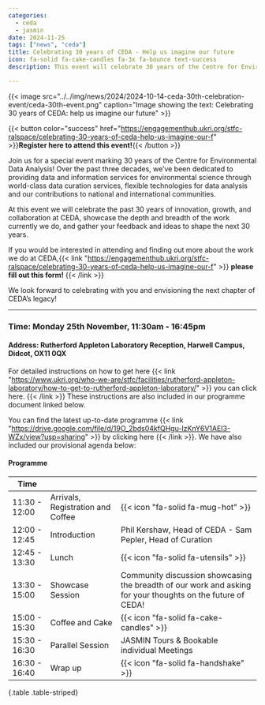 ```yaml
---
categories:
  - ceda
  - jasmin
date: 2024-11-25
tags: ["news", "ceda"]
title: Celebrating 30 years of CEDA - Help us imagine our future  
icon: fa-solid fa-cake-candles fa-3x fa-bounce text-success
description: This event will celebrate 30 years of the Centre for Environmental Data Analysis, showcasing the work we do and allowing you to help shape our future, cake included! 

---
```


{{< image src="../../img/news/2024/2024-10-14-ceda-30th-celebration-event/ceda-30th-event.png" caption="Image showing the text: Celebrating 30 years of CEDA: help us imagine our future" >}}

{{< button color="success" href="https://engagementhub.ukri.org/stfc-ralspace/celebrating-30-years-of-ceda-help-us-imagine-our-f" >}}**Register here to attend this event!**{{< /button >}}

Join us for a special event marking 30 years of the Centre for Environmental Data Analysis! Over the past three decades, we’ve been dedicated to providing data and information services for environmental science through world-class data curation services, flexible technologies for data analysis and our contributions to national and international communities.

At this event we will celebrate the past 30 years of innovation, growth, and collaboration at CEDA, showcase the depth and breadth of the work currently we do, and gather your feedback and ideas to shape the next 30 years.

If you would be interested in attending and finding out more about the work we do at CEDA,{{< link "https://engagementhub.ukri.org/stfc-ralspace/celebrating-30-years-of-ceda-help-us-imagine-our-f" >}} **please fill out this form!** {{< /link >}}

We look forward to celebrating with you and envisioning the next chapter of CEDA’s legacy!

--------------------------------------------------------------------------------------------------------------

### Time: Monday 25th November, 11:30am - 16:45pm

#### Address: Rutherford Appleton Laboratory Reception, Harwell Campus, Didcot, OX11 0QX

For detailed instructions on how to get here {{< link "https://www.ukri.org/who-we-are/stfc/facilities/rutherford-appleton-laboratory/how-to-get-to-rutherford-appleton-laboratory/" >}} you can click here.  {{< /link >}}
These instructions are also included in our programme document linked below.

You can find the latest up-to-date programme {{< link "https://drive.google.com/file/d/19O_2bds04kfQHgu-IzKnY6V1AEI3-WZx/view?usp=sharing" >}} by clicking here {{< /link >}}. We have also included our provisional agenda below:

#### Programme

| Time  |         |  |
| -- | ----------- | --- |
| 11:30 - 12:00| Arrivals, Registration and Coffee | {{< icon "fa-solid fa-mug-hot" >}} |
| 12:00 - 12:45| Introduction | Phil Kershaw, Head of CEDA - Sam Pepler, Head of Curation |
| 12:45 - 13:30| Lunch | {{< icon "fa-solid fa-utensils" >}}|
| 13:30 - 15:00| Showcase Session | Community discussion showcasing the breadth of our work and asking for your thoughts on the future of CEDA! |
| 15:00 - 15:30| Coffee and Cake | {{< icon "fa-solid fa-cake-candles" >}}|
| 15:30 - 16:30| Parallel Session | JASMIN Tours & Bookable individual Meetings |
| 16:30 - 16:40| Wrap up | {{< icon "fa-solid fa-handshake" >}}|
{.table .table-striped}
